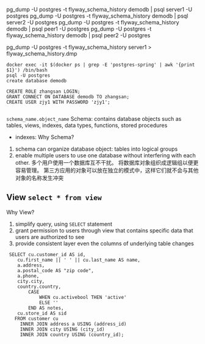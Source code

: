 pg_dump -U postgres -t flyway_schema_history demodb | psql server1  -U postgres
pg_dump -U postgres -t flyway_schema_history demodb | psql server2  -U postgres
pg_dump -U postgres -t flyway_schema_history demodb | psql peer1  -U postgres
pg_dump -U postgres -t flyway_schema_history demodb | psql peer2  -U postgres

pg_dump -U postgres -t flyway_schema_history server1 > flyway_schema_history.dmp
```
docker exec -it $(docker ps | grep -E 'postgres-spring' | awk '{print $1}') /bin/bash
psql -U postgres
create database demodb

CREATE ROLE zhangsan LOGIN;
GRANT CONNECT ON DATABASE demodb TO zhangsan;
CREATE USER zjy1 WITH PASSWORD 'zjy1';


```
`schema_name.object_name`
Schema: contains database objects such as tables, views, indexes, data types, functions, stored procedures
- indexes:
Why Schema?
1. schema can organize database object: tables into logical groups
2. enable multiple users to use one database without interfering with each other.
   多个用户使用一个数据库互不干扰。
   将数据库对象组织成逻辑组以便更容易管理。
   第三方应用的对象可以放在独立的模式中，这样它们就不会与其他对象的名称发生冲突

## View ` select * from view `
Why View?
1. simplify query, using `SELECT` statement
2. grant permission to users through view that contains specific data that users are authorized to see
3. provide consistent layer even the columns of underlying table changes


```
 SELECT cu.customer_id AS id,
    cu.first_name || ' ' || cu.last_name AS name,
    a.address,
    a.postal_code AS "zip code",
    a.phone,
    city.city,
    country.country,
        CASE
            WHEN cu.activebool THEN 'active'
            ELSE ''
        END AS notes,
    cu.store_id AS sid
   FROM customer cu
     INNER JOIN address a USING (address_id)
     INNER JOIN city USING (city_id)
     INNER JOIN country USING (country_id);
```

